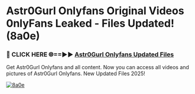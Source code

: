 # Astr0Gurl Onlyfans Original Videos 0nlyFans Leaked - Files Updated! (8a0e)

<h3>🔴 CLICK HERE 🌐==►► <a href="https://tinyurl.com/ehrbuxhb" rel="nofollow">Astr0Gurl Onlyfans Updated Files</a></h3>

Get Astr0Gurl Onlyfans and all content. Now you can access all videos and pictures of Astr0Gurl Onlyfans. New Updated Files 2025!

[![8a0e](https://i.imgur.com/lVYEuWS.gif)](https://tinyurl.com/ehrbuxhb)
